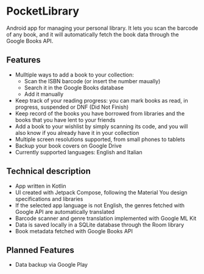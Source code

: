 # PocketLibrary
Android app for managing your personal library. It lets you scan the barcode of any book, and it will automatically fetch the book data through the Google Books API.

## Features
* Mulltiple ways to add a book to your collection:
  * Scan the ISBN barcode (or insert the number maually)
  * Search it in the Google Books database
  * Add it manually
* Keep track of your reading progress: you can mark books as read, in progress, suspended or DNF (Did Not Finish)
* Keep record of the books you have borrowed from libraries and the books that you have lent to your friends
* Add a book to your wishlist by simply scanning its code, and you will also know if you already have it in your collection
* Multiple screen resolutions supported, from small phones to tablets
* Backup your book covers on Google Drive
* Currently supported languages: English and Italian

## Technical description
- App written in Kotlin
- UI created with Jetpack Compose, following the Material You design specifications and libraries
- If the selected app language is not English, the genres fetched with Google API are automatically translated
- Barcode scanner and genre translation implemented with Google ML Kit
- Data is saved locally in a SQLite database through the Room library
- Book metadata fetched with Google Books API

## Planned Features
- Data backup via Google Play 
